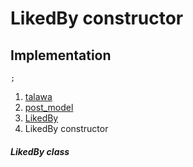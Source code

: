 
<div>

# LikedBy constructor

</div>






## Implementation

``` language-dart
;
```







1.  [talawa](../../index.md)
2.  [post_model](../../models_post_post_model/)
3.  [LikedBy](../../models_post_post_model/LikedBy-class.md)
4.  LikedBy constructor

##### LikedBy class







